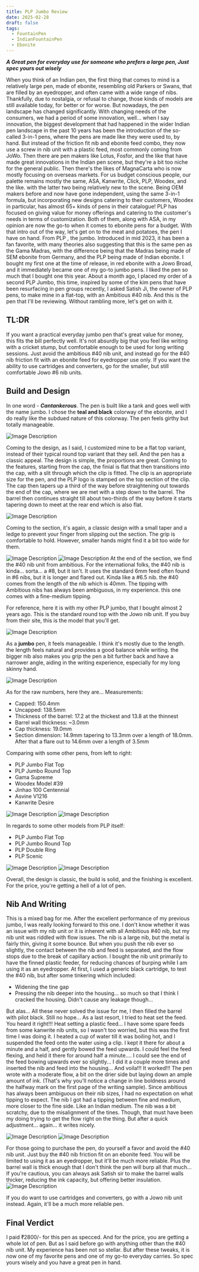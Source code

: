 ```yaml
---
title: PLP Jumbo Review
date: 2025-02-28
draft: false
tags:
  - FountainPen
  - IndianFountainPen
  - Ebonite
---
```

***A Great pen for everyday use for someone who prefers a large pen, Just spec yours out wisely***

When you think of an Indian pen, the first thing that comes to mind is a relatively large pen, made of ebonite, resembling old Parkers or Swans, that are filled by an eyedropper, and often came with a wide range of nibs. Thankfully, due to nostalgia, or refusal to change, those kinds of models are still available today, for better or for worse. But nowadays, the pen landscape has changed significantly. With changing needs of the consumers, we had a period of some innovation, well... when I say innovation, the biggest development that had happened in the wider Indian pen landscape in the past 10 years has been the introduction of the so-called 3-in-1 pens, where the pens are made like they were used to, by hand. But instead of the friction fit nib and ebonite feed combo, they now use a screw in nib unit with a plastic feed, most commonly coming from JoWo. Then there are pen makers like Lotus, Fosfor, and the like that have made great innovations in the Indian pen scene, but they're a bit too niche for the general public. Then there's the likes of MagnaCarta who is now mostly focusing on overseas markets. For us budget conscious people, our palette remains mostly the same, ASA, Kanwrite, Click, PLP, Woodex, and the like. with the latter two being relatively new to the scene. Being OEM makers before and now have gone independent, using the same 3-in-1 formula, but incorporating new designs catering to their customers, Woodex in particular, has almost 65+ kinds of pens in their catalogue! PLP has focused on giving value for money offerings and catering to the customer's needs in terms of customization. Both of them, along with ASA, in my opinion are now the go-to when it comes to ebonite pens for a budget. 
With that intro out of the way, let's get on to the meat and potatoes, the pen I have on hand. From PLP , the jumbo. Introduced in mid 2023, it has been a fan favorite, with many theories also suggesting that this is the same pen as the Gama Madras, with the difference being that the Madras being made of SEM ebonite from Germany, and the PLP being made of Indian ebonite. I bought my first one at the time of release, in red ebonite with a Jowo Broad, and it immediately became one of my go-to jumbo pens. I liked the pen so much that I bought one this year. About a month ago, I placed my order of a second PLP Jumbo, this time, inspired by some of the kim pens that have been resurfacing in pen groups recently, I asked Satish Ji, the owner of PLP pens, to make mine in a flat-top, with an Ambitious #40 nib. And this is the pen that I'll be reviewing. Without rambling more, let's get on with it.

## TL:DR
If you want a practical everyday jumbo pen that's great value for money, this fits the bill perfectly well. It's not absurdly big that you feel like writing with a cricket stump, but comfortable enough to be used for long writing sessions. Just avoid the ambitious #40 nib unit, and instead go for the #40 nib friction fit with an ebonite feed for eyedropper use only. If you want the ability to use cartridges and converters, go for the smaller, but still comfortable Jowo #6 nib units.


## Build and Design
In one word - ***Cantankerous***. The pen is built like a tank and goes well with the name jumbo. I chose the **teal and black** colorway of the ebonite, and I do really like the subdued nature of this colorway. The pen feels girthy but totally manageable.

![Image Description](/images/LMC_20250226_152234_lmc_8.4%201.jpg)

Coming to the design, as I said, I customized mine to be a flat top variant, instead of their typical round top variant that they sell. And the pen has a classic appeal. The design is simple, the proportions are great. Coming to the features, starting from the cap, the finial is flat that then transitions into the cap, with a slit through which the clip is fitted. The clip is an appropriate size for the pen, and the PLP logo is stamped on the top section of the clip. The cap then tapers up a third of the way before straightening out towards the end of the cap, where we are met with a step down to the barrel. The barrel then continues straight till about two-thirds of the way before it starts tapering down to meet at the rear end which is also flat. 

![Image Description](/images/LMC_20250226_152201_lmc_8.4%201.jpg)

Coming to the section, it's again, a classic design with a small taper and a ledge to prevent your finger from slipping out the section. The grip is comfortable to hold. However, smaller hands might find it a bit too wide for them. 

![Image Description](/images/LMC_20250226_152437_lmc_8.4.jpg)
![Image Description](/images/LMC_20250226_152443_lmc_8.4.jpg)
At the end of the section, we find the #40 nib unit from ambitious. For the international folks, the #40 nib is kinda... sorta... a #8, but it isn't. It uses the standard 6mm feed often found in #6 nibs, but it is longer and flared out. Kinda like a #6.5 nib. the #40 comes from the length of the nib which is 40mm. The tipping with Ambitious nibs has always been ambiguous, in my experience. this one comes with a fine-medium tipping.

For reference, here it is with my other PLP jumbo, that I bought almost 2 years ago. This is the standard round top with the Jowo nib unit. If you buy from their site, this is the model that you'll get.

![Image Description](/images/LMC_20250226_152759_lmc_8.4.NIGHT.jpg)

As a **jumbo** pen, it feels manageable. I think it's mostly due to the length. the length feels natural and provides a good balance while writing. the bigger nib also makes you grip the pen a bit further back and have a narrower angle, aiding in the writing experience, especially for my long skinny hand.

![Image Description](/images/LMC_20250226_153912_lmc_8.4.jpg)

As for the raw numbers, here they are...
Measurements:
- Capped: 150.4mm
- Uncapped: 138.5mm
- Thickness of the barrel: 17.2 at the thickest and 13.8 at the thinnest
- Barrel wall thickness: ~3.0mm
- Cap thickness: 19.0mm
- Section dimension: 14.9mm tapering to 13.3mm over a length of 18.0mm. After that a flare out to 14.6mm over a length of 3.5mm

Comparing with some other pens, from left to right:
- PLP Jumbo Flat Top
- PLP Jumbo Round Top
- Gama Supreme
- Woodex Model #39
- Jinhao 100 Centennial
- Asvine V1216
- Kanwrite Desire

![Image Description](/images/LMC_20250226_153146_lmc_8.4.jpg)
![Image Description](/images/LMC_20250226_153253_lmc_8.4.jpg)

In regards to some other models from PLP itself:
- PLP Jumbo Flat Top
- PLP Jumbo Round Top
- PLP Double Ring
- PLP Scenic

![Image Description](/images/LMC_20250226_153439_lmc_8.4.jpg)
![Image Description](/images/LMC_20250226_153510_lmc_8.4.jpg)

Overall, the design is classic, the build is solid, and the finishing is excellent. For the price, you're getting a hell of a lot of pen.

## Nib And Writing
This is a mixed bag for me. After the excellent performance of my previous jumbo, I was really looking forward to this one. I don't know whether it was an issue with my nib unit or it is inherent with all Ambitious #40 nib, but my nib unit was riddled with flow issues. The nib is a large nib, but the metal is fairly thin, giving it some bounce. But when you push the nib ever so slightly, the contact between the nib and feed is separated, and the flow stops due to the break of capillary action. I bought the nib unit primarily to have the finned plastic feeder, for reducing chances of burping while I am using it as an eyedropper. At first, I used a generic black cartridge, to test the #40 nib, but after some tinkering which included:
- Widening the tine gap
- Pressing the nib deeper into the housing... so much so that I think I cracked the housing. Didn't cause any leakage though...

But alas... All these never solved the issue for me, I then filled the barrel with pilot black. Still no hope... As a last resort, I tried to heat set the feed. You heard it right!!! Heat setting a plastic feed... I have some spare feeds from some kanwrite nib units, so I wasn't too worried, but this was the first time I was doing it. I heated a cup of water till it was boiling hot, and I suspended the feed onto the water using a clip. I kept it there for about a minute and a half, and gently bowed the feed upwards. I could feel the feed flexing, and held it there for around half a minute.... I could see the end of the feed bowing upwards ever so slightly... I did it a couple more times and inserted the nib and feed into the housing... And voila!!! It worked!!! The pen wrote with a moderate flow, a bit on the drier side but laying down an ample amount of ink. (That's why you'll notice a change in line boldness around the halfway mark on the first page of the writing sample).
Since ambitious has always been ambiguous on their nib sizes, I had no expectation on what tipping to expect. The nib I got had a tipping between fine and medium, more closer to the fine side. Like an Indian medium. The nib was a bit scratchy, due to the misalignment of the tines. Though, that must have been my doing trying to get the flow right on the thing. But after a quick adjustment... again... it writes nicely.

![Image Description](/images/LMC_20250226_154050_lmc_8.4.jpg)
![Image Description](/images/LMC_20250226_154109_lmc_8.4.jpg)

For those going to purchase the pen, do yourself a favor and avoid the #40 nib unit. Just buy the #40 nib friction fit on an ebonite feed. You will be limited to using it as an eyedropper, but it'll be much more reliable. Plus the barrel wall is thick enough that I don't think the pen will burp all that much... If you're cautious, you can always ask Satish sir to make the barrel walls thicker, reducing the ink capacity, but offering better insulation.
![Image Description](/images/LMC_20250226_153700_lmc_8.4.jpg)

If you do want to use cartridges and converters, go with a Jowo nib unit instead. Again, it'll be a much more reliable pen.

## Final Verdict
I paid ₹2800/- for this pen as specced. And for the price, you are getting a whole lot of pen. But as I said before go with anything other than the #40 nib unit. My experience has been not so stellar. But after these tweaks, it is now one of my favorite pens and one of my go-to everyday carries. So spec yours wisely and you have a great pen in hand.